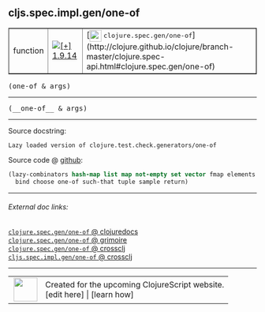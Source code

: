 ## cljs.spec.impl.gen/one-of



 <table border="1">
<tr>
<td>function</td>
<td><a href="https://github.com/cljsinfo/cljs-api-docs/tree/1.9.14"><img valign="middle" alt="[+] 1.9.14" title="Added in 1.9.14" src="https://img.shields.io/badge/+-1.9.14-lightgrey.svg"></a> </td>
<td>
[<img height="24px" valign="middle" src="http://i.imgur.com/1GjPKvB.png"> <samp>clojure.spec.gen/one-of</samp>](http://clojure.github.io/clojure/branch-master/clojure.spec-api.html#clojure.spec.gen/one-of)
</td>
</tr>
</table>

<samp>(one-of & args)</samp><br>

---

 <samp>
(__one-of__ & args)<br>
</samp>

---





Source docstring:

```
Lazy loaded version of clojure.test.check.generators/one-of
```


Source code @ [github]():

```clj
(lazy-combinators hash-map list map not-empty set vector fmap elements
  bind choose one-of such-that tuple sample return)
```

<!--
Repo - tag - source tree - lines:

 <pre>

</pre>

-->

---



###### External doc links:

[`clojure.spec.gen/one-of` @ clojuredocs](http://clojuredocs.org/clojure.spec.gen/one-of)<br>
[`clojure.spec.gen/one-of` @ grimoire](http://conj.io/store/v1/org.clojure/clojure/1.7.0-beta3/clj/clojure.spec.gen/one-of/)<br>
[`clojure.spec.gen/one-of` @ crossclj](http://crossclj.info/fun/clojure.spec.gen/one-of.html)<br>
[`cljs.spec.impl.gen/one-of` @ crossclj](http://crossclj.info/fun/cljs.spec.impl.gen.cljs/one-of.html)<br>

---

 <table>
<tr><td>
<img valign="middle" align="right" width="48px" src="http://i.imgur.com/Hi20huC.png">
</td><td>
Created for the upcoming ClojureScript website.<br>
[edit here] | [learn how]
</td></tr></table>

[edit here]:https://github.com/cljsinfo/cljs-api-docs/blob/master/cljsdoc/cljs.spec.impl.gen/one-of.cljsdoc
[learn how]:https://github.com/cljsinfo/cljs-api-docs/wiki/cljsdoc-files

<!--

This information was too distracting to show to readers, but I'll leave it
commented here since it is helpful to:

- pretty-print the data used to generate this document
- and show how to retrieve that data



The API data for this symbol:

```clj
{:ns "cljs.spec.impl.gen",
 :name "one-of",
 :signature ["[& args]"],
 :name-encode "one-of",
 :history [["+" "1.9.14"]],
 :type "function",
 :clj-equiv {:full-name "clojure.spec.gen/one-of",
             :url "http://clojure.github.io/clojure/branch-master/clojure.spec-api.html#clojure.spec.gen/one-of"},
 :full-name-encode "cljs.spec.impl.gen/one-of",
 :source {:code "(lazy-combinators hash-map list map not-empty set vector fmap elements\n  bind choose one-of such-that tuple sample return)",
          :title "Source code",
          :repo "clojurescript",
          :tag "r1.9.36",
          :filename "src/main/cljs/cljs/spec/impl/gen.cljs",
          :lines [69 70],
          :url "https://github.com/clojure/clojurescript/blob/r1.9.36/src/main/cljs/cljs/spec/impl/gen.cljs#L69-L70"},
 :usage ["(one-of & args)"],
 :full-name "cljs.spec.impl.gen/one-of",
 :docstring "Lazy loaded version of clojure.test.check.generators/one-of",
 :cljsdoc-url "https://github.com/cljsinfo/cljs-api-docs/blob/master/cljsdoc/cljs.spec.impl.gen/one-of.cljsdoc"}

```

Retrieve the API data for this symbol:

```clj
;; from Clojure REPL
(require '[clojure.edn :as edn])
(-> (slurp "https://raw.githubusercontent.com/cljsinfo/cljs-api-docs/catalog/cljs-api.edn")
    (edn/read-string)
    (get-in [:symbols "cljs.spec.impl.gen/one-of"]))
```

-->
